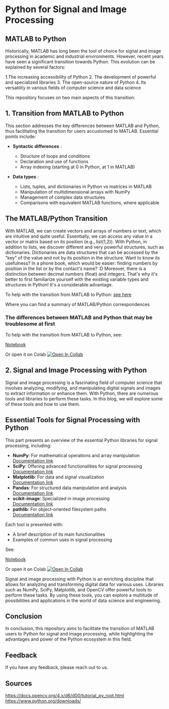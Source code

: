 # Python for Signal and Image Processing


## MATLAB to Python

Historically, MATLAB has long been the tool of choice for signal and image processing in academic and industrial environments. However, recent years have seen a significant transition towards Python. This evolution can be explained by several factors:

1.The increasing accessibility of Python
2. The development of powerful and specialized libraries
3. The open-source nature of Python
4. Its versatility in various fields of computer science and data science

This repository focuses on two main aspects of this transition:

## 1. Transition from MATLAB to Python

This section addresses the key differences between MATLAB and Python, thus facilitating the transition for users accustomed to MATLAB. Essential points include:

- **Syntactic differences** :
  - Structure of loops and conditions
  - Declaration and use of functions
  - Array indexing (starting at 0 in Python, at 1 in MATLAB)

- **Data types** :

  - Lists, tuples, and dictionaries in Python vs matrices in MATLAB
  - Manipulation of multidimensional arrays with NumPy
  - Management of complex data structures
  - Comparisons with equivalent MATLAB functions, where applicable

## The MATLAB/Python Transition

With MATLAB, we can create vectors and arrays of numbers or text, which are intuitive and quite useful. Essentially, we can access any value in a vector or matrix based on its position (e.g., list(1,2)). With Python, in addition to lists, we discover different and very powerful structures, such as dictionaries. Dictionaries are data structures that can be accessed by the "key" of the value and not by its position in the structure. Want to know its usefulness? In a phone book, which would be easier: finding numbers by position in the list or by the contact's name? :D Moreover, there is a distinction between decimal numbers (float) and integers. That's why it's better to first familiarize yourself with the existing variable types and structures in Python! It's a considerable advantage.

To help with the transition from MATLAB to Python: [see here](https://numpy.org/doc/stable/user/numpy-for-matlab-users.html#general-purpose-equivalents)

Where you can find a summary of MATLAB/Python correspondences

### The differences between MATLAB and Python that may be troublesome at first

To help with the transition from MATLAB to Python, see:

[Notebook](https://colab.research.google.com/github/Mo-h-S/Python-for-SP-and_IP/blob/main/SI_processing_with%20python/Matlab%20to%20Python.ipynb)


Or open it on Colab
[![Open In Collab](https://colab.research.google.com/assets/colab-badge.svg)](https://colab.research.google.com/github/Mo-h-S/Python-for-SP-and_IP/blob/main/SI_processing_with%20python/Matlab%20to%20Python.ipynb)


## 2. Signal and Image Processing with Python

Signal and image processing is a fascinating field of computer science that involves analyzing, modifying, and manipulating digital signals and images to extract information or enhance them. With Python, there are numerous tools and libraries to perform these tasks. In this blog, we will explore some of these tools and how to use them.

## Essential Tools for Signal Processing with Python

This part presents an overview of the essential Python libraries for signal processing, including:
- **NumPy**: For mathematical operations and array manipulation  
  [Documentation link](https://numpy.org/doc/stable/)
- **SciPy**: Offering advanced functionalities for signal processing  
  [Documentation link](https://docs.scipy.org/doc/scipy/)
- **Matplotlib**: For data and signal visualization  
  [Documentation link](https://matplotlib.org/stable/contents.html)
- **Pandas**: For structured data manipulation and analysis  
  [Documentation link](https://pandas.pydata.org/docs/)
- **scikit-image**: Specialized in image processing  
  [Documentation link](https://scikit-image.org/docs/stable/)
- **pathlib**: For object-oriented filesystem paths  
  [Documentation link](https://docs.python.org/3/library/pathlib.html)

Each tool is presented with:

- A brief description of its main functionalities
- Examples of common uses in signal processing

See:

[Notebook](https://colab.research.google.com/github/Mo-h-S/Python-for-SP-and_IP/blob/main/SI_processing_with%20python/Image_signal%20processing_with_python.ipynb#)

Or open it on Colab
[![Open In Collab](https://colab.research.google.com/assets/colab-badge.svg)](https://colab.research.google.com/github/Mo-h-S/Python-for-SP-and_IP/blob/main/SI_processing_with%20python/Image_signal%20processing_with_python.ipynb#)


Signal and image processing with Python is an enriching discipline that allows for analyzing and transforming digital data for various uses. Libraries such as NumPy, SciPy, Matplotlib, and OpenCV offer powerful tools to perform these tasks. By using these tools, you can explore a multitude of possibilities and applications in the world of data science and engineering.

## Conclusion
In conclusion, this repository aims to facilitate the transition of MATLAB users to Python for signal and image processing, while highlighting the advantages and power of the Python ecosystem in this field.
## Feedback
If you have any feedback, please reach out to us.
## Sources
https://docs.opencv.org/4.x/d6/d00/tutorial_py_root.html
https://www.python.org/downloads/
